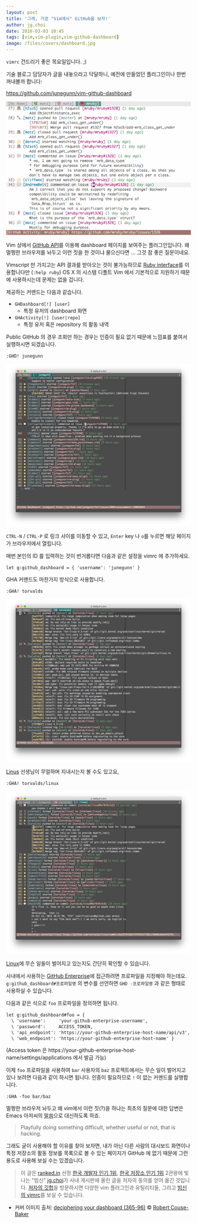 ```yaml
---
layout: post
title: '그래, 가끔 "Vim에서" GitHub을 보자!'
author: jg.choi
date: 2016-03-03 10:45
tags: [vim,vim-plugin,vim-github-dashboard]
image: /files/covers/dashboard.jpg
---
```

`vimrc` 건드리기 좋은 목요일입니다. ;)

기술 블로그 담당자가 글을 내놓으라고 닥달하니, 예전에 만들었던 플러그인이나 한번 꺼내볼까 합니다:

https://github.com/junegunn/vim-github-dashboard

![vim-github-dashboard 실행 화면](/files/vim-ghd-1.png)

Vim 상에서 [GitHub API](https://developer.github.com/v3/)를 이용해 dashboard 페이지를 보여주는 플러그인입니다. 왜 멀쩡한 브라우저를 놔두고 이런 짓을 한 것이냐 물으신다면 ... 그것 참 좋은 질문이네요.

Vimscript 만 가지고는 API 결과를 받아오는 것이 불가능하므로 [Ruby interface](https://github.com/vim/vim/blob/master/runtime/doc/if_ruby.txt)를 이용합니다만 (`:help ruby`) OS X 의 시스템 디폴트 Vim 에서 기본적으로 지원하기 때문에 사용하시는데 문제는 없을 겁니다.

제공하는 커맨드는 다음과 같습니다.

- `GHDashboard[!] [user]`
    - 특정 유저의 dashboard 화면
- `GHActivity[!] [user|repo]`
    - 특정 유저 혹은 repository 의 활동 내역

Public GitHub 의 경우 조회만 하는 경우는 인증이 필요 없기 때문에 느낌표를 붙여서 실행하시면 되겠습니다.

```vim
:GHD! junegunn
```

![GHD 명령으로 사용자의 대시보드 보기](/files/vim-ghd-2.png)

`CTRL-N` / `CTRL-P` 로 링크 사이를 이동할 수 있고, `Enter` key 나 `o`를 누르면 해당 페이지가 브라우저에서 열립니다.

매번 본인의 ID 를 입력하는 것이 번거롭다면 다음과 같은 설정을 vimrc 에 추가하세요.

```vim
let g:github_dashboard = { 'username': 'junegunn' }
```

GHA 커맨드도 마찬가지 방식으로 사용합니다.

```vim
:GHA! torvalds
```

![GHA 명령으로 torvalds의 활동 보기](/files/vim-ghd-3.png)

[Linus](https://github.com/torvalds) 선생님이 무얼하며 지내시는지 볼 수도 있고요,

```vim
:GHA! torvalds/linux
```

![GHA 명령으로 linux 프로젝트의 활동 보기](/files/vim-ghd-4.png)

[Linux](https://github.com/torvalds/linux)에 무슨 일들이 벌어지고 있는지도 간단히 확인할 수 있습니다.

사내에서 사용하는 [GitHub Enterprise](https://enterprise.github.com)에 접근하려면 프로파일을 지정해야 하는데요. `g:github_dashboard#프로파일명` 의 변수를 선언하면 `GHD -프로파일명` 과 같은 형태로 사용하실 수 있습니다.

다음과 같은 식으로 `foo` 프로파일을 정의하면 됩니다.

```vim
let g:github_dashboard#foo = {
  \ 'username':     'your-github-enterprise-username',
  \ 'password':     ACCESS_TOKEN,
  \ 'api_endpoint': 'https://your-github-enterprise-host-name/api/v3',
  \ 'web_endpoint': 'https://your-github-enterprise-host-name' }
```

(Access token 은 https://your-github-enterprise-host-name/settings/applications 에서 발급 가능)

이제 `foo` 프로파일을 사용하여 `bar` 사용자의 `baz` 프로젝트에서는 무슨 일이 벌어지고 있나 보려면 다음과 같이 하시면 됩니다. 인증이 필요하므로 `!` 이 없는 커맨드를 실행합니다.

```vim
:GHA -foo bar/baz
```

멀쩡한 브라우저 놔두고 왜 vim에서 이런 짓(?)을 하냐는 최초의 질문에 대한 답변은 Emacs 아저씨의 [말씀](https://stallman.org/articles/on-hacking.html)으로 대신하도록 하죠.

>Playfully doing something difficult,
>whether useful or not,
>that is hacking.

그래도 굳이 사용해야 할 이유를 찾아 보자면, 내가 아닌 다른 사람의 대시보드 화면이나 특정 저장소의 활동 정보를 목록으로 볼 수 있는 페이지가 GitHub 에 없기 때문에 그런 용도로 사용해 보실 수는 있겠습니다.

>이 글은 [ranked.in](http://rankedin.kr) 선정 [한국 개발자 인기 1위](http://rankedin.kr/users), [한국 저장소 인기 1위](http://rankedin.kr/repos) 2관왕에 빛나는 "빔신" [jg.choi](http://junegunn.kr)가 사내 게시판에 올린 글을 저자의 동의를 얻어 옮긴 것입니다. [저자의 깃헙](https://github.com/junegunn)을 방문하시면 다양한 vim 플러그인과 유틸리티들, 그리고 [빔신의 vimrc](https://github.com/junegunn/dotfiles/blob/master/vimrc)를 보실 수 있습니다.

* 커버 이미지 출처: [deciphering your dashboard (365-96)](https://flic.kr/p/9wA9A5) © [Robert Couse-Baker](https://www.flickr.com/photos/29233640@N07/)